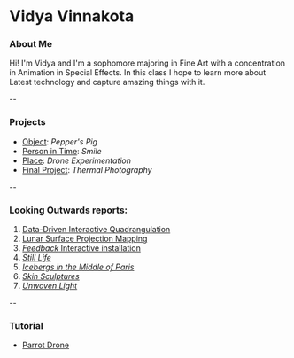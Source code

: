 # Vidya Vinnakota
### About Me

Hi! I'm Vidya and I'm a sophomore majoring in Fine Art with a concentration in Animation in Special Effects. In this class I hope to learn more about Latest technology and capture amazing things with it.

-- 
### Projects

* [Object](Project-1.md): *Pepper's Pig*
* [Person in Time](Project-2.md): *Smile*
* [Place](Project-3.md): *Drone Experimentation*
* [Final Project](Project-4.md): *Thermal Photography*

--
### Looking Outwards reports: 

1. [Data-Driven Interactive Quadrangulation](looking-outwards-01.md)
1. [Lunar Surface Projection Mapping](looking-outwards-02.md) 
1. [*Feedback* Interactive installation](looking-outwards-03.md)
1. [*Still Life*](looking-outwards-05.md)
1. [*Icebergs in the Middle of Paris*](looking-outwards-06.md)
1. [*Skin Sculptures*](looking-outwards-07.md)
1. [*Unwoven Light*](looking-outwards-08.md)

--
### Tutorial

* [Parrot Drone](Tutorial.md)